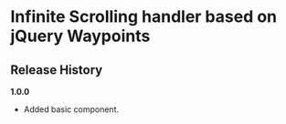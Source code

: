 # Infinite Scrolling handler based on jQuery Waypoints

## Release History

__1.0.0__

  * Added basic component.